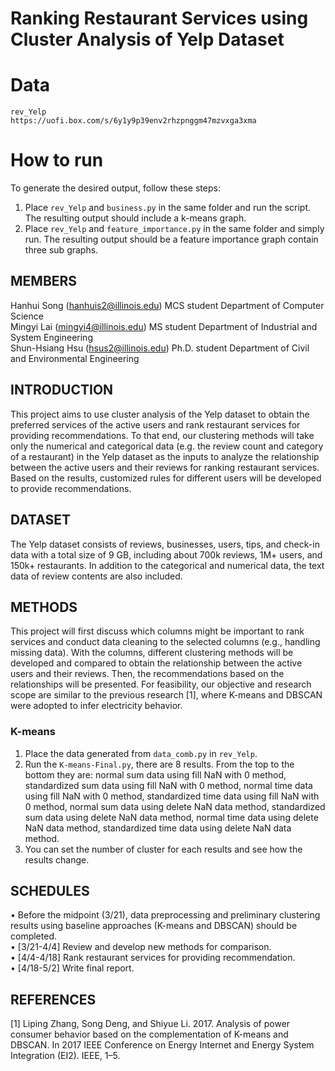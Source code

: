 # Ranking Restaurant Services using Cluster Analysis of Yelp Dataset


# Data
    rev_Yelp
    https://uofi.box.com/s/6y1y9p39env2rhzpnggm47mzvxga3xma
    
    
# How to run

To generate the desired output, follow these steps:
1. Place `rev_Yelp` and `business.py` in the same folder and run the script. The resulting output should include a k-means graph.
2. Place `rev_Yelp` and `feature_importance.py` in the same folder and simply run. The resulting output should be a feature importance graph contain three sub graphs.

## MEMBERS
  Hanhui Song (hanhuis2@illinois.edu) MCS student Department of Computer Science </br>
  Mingyi Lai (mingyi4@illinois.edu) MS student Department of Industrial and System Engineering</br>
  Shun-Hsiang Hsu (hsus2@illinois.edu) Ph.D. student Department of Civil and Environmental Engineering
## INTRODUCTION
  This project aims to use cluster analysis of the Yelp dataset to
obtain the preferred services of the active users and rank restaurant
services for providing recommendations. To that end, our clustering
methods will take only the numerical and categorical data (e.g. the
review count and category of a restaurant) in the Yelp dataset as
the inputs to analyze the relationship between the active users and
their reviews for ranking restaurant services. Based on the results,
customized rules for different users will be developed to provide
recommendations.

## DATASET
The Yelp dataset consists of reviews, businesses, users, tips, and
check-in data with a total size of 9 GB, including about 700k reviews,
1M+ users, and 150k+ restaurants. In addition to the categorical and
numerical data, the text data of review contents are also included.

## METHODS
This project will first discuss which columns might be important
to rank services and conduct data cleaning to the selected columns
(e.g., handling missing data). With the columns, different clustering
methods will be developed and compared to obtain the relationship
between the active users and their reviews. Then, the recommendations
based on the relationships will be presented. For feasibility,
our objective and research scope are similar to the previous research
[1], where K-means and DBSCAN were adopted to infer electricity
behavior.
### K-means
1. Place the data generated from `data_comb.py` in `rev_Yelp`.
2. Run the `K-means-Final.py`, there are 8 results. From the top to the bottom they are: normal sum data using fill NaN with 0 method, standardized sum data using fill NaN with 0 method, normal time data using fill NaN with 0 method, standardized time data using fill NaN with 0 method, normal sum data using delete NaN data method, standardized sum data using delete NaN data method, normal time data using delete NaN data method, standardized time data using delete NaN data method.
3. You can set the number of cluster for each results and see how the results change.

## SCHEDULES
• Before the midpoint (3/21), data preprocessing and preliminary
clustering results using baseline approaches (K-means
and DBSCAN) should be completed.</br>
• [3/21-4/4] Review and develop new methods for comparison.</br>
• [4/4-4/18] Rank restaurant services for providing recommendation.</br>
• [4/18-5/2] Write final report.</br>

## REFERENCES
[1] Liping Zhang, Song Deng, and Shiyue Li. 2017. Analysis of power consumer
behavior based on the complementation of K-means and DBSCAN. In 2017 IEEE
Conference on Energy Internet and Energy System Integration (EI2). IEEE, 1–5.
